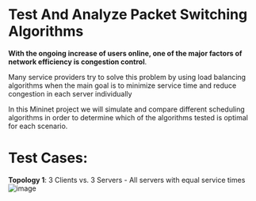 # Test And Analyze Packet Switching Algorithms

**With the ongoing increase of users online, one of the major factors of network efficiency is congestion control**.

Many service providers try to solve this problem by using load balancing algorithms when the main goal is to minimize service time and reduce congestion in each server individually

In this Mininet project we will simulate and compare different scheduling algorithms in order to determine which of the algorithms tested is optimal for each scenario.

# Test Cases:

**Topology 1**: 3 Clients vs. 3 Servers - All servers with equal service times
![image](https://user-images.githubusercontent.com/92316457/185902828-b7ac0242-f850-4b9a-b4b2-33afce5b8190.png)
